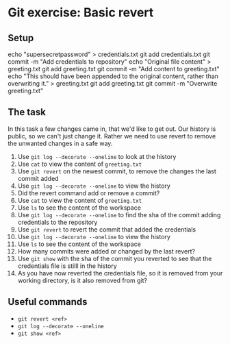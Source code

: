 # Git exercise: Basic revert 

## Setup

echo "supersecretpassword" > credentials.txt
git add credentials.txt
git commit -m "Add credentials to repository"
echo "Original file content" > greeting.txt
git add greeting.txt
git commit -m "Add content to greeting.txt"
echo "This should have been appended to the original content, rather than overwriting it." > greeting.txt
git add greeting.txt
git commit -m "Overwrite greeting.txt"

## The task

In this task a few changes came in, that we'd like to get out. Our history is public, so we can't just change it. Rather we need to use revert to remove the unwanted changes in a safe way.

1. Use `git log --decorate --oneline` to look at the history
2.  Use `cat` to view the content of `greeting.txt`
3.  Use `git revert` on the newest commit, to remove the changes the last commit added
4.  Use `git log --decorate --oneline` to view the history
5.  Did the revert command add or remove a commit?
6.  Use `cat` to view the content of `greeting.txt`
7.  Use `ls` to see the content of the workspace
8.  Use `git log --decorate --oneline` to find the sha of the commit adding credentials to the repository
9.  Use `git revert` to revert the commit that added the credentials
10. Use `git log --decorate --oneline` to view the history
11. Use `ls` to see the content of the workspace
12. How many commits were added or changed by the last revert?
13. Use `git show` with the sha of the commit you reverted to see that the credentials file is stilll in the history
14. As you have now reverted the credentials file, so it is removed from your working directory, is it also removed from git?

## Useful commands
- `git revert <ref>`
- `git log --decorate --oneline`
- `git show <ref>`

